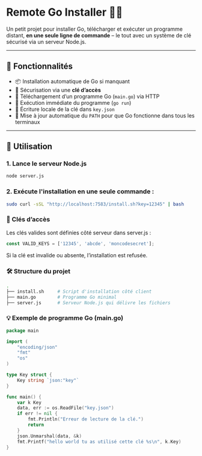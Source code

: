 # Remote Go Installer 🔐🚀

Un petit projet pour installer Go, télécharger et exécuter un programme distant, **en une seule ligne de commande** – le tout avec un système de clé sécurisé via un serveur Node.js.

---

## 🧩 Fonctionnalités

- 📦 Installation automatique de Go si manquant
- 🔑 Sécurisation via une **clé d’accès**
- 📂 Téléchargement d’un programme Go (`main.go`) via HTTP
- 🏃 Exécution immédiate du programme (`go run`)
- 🧠 Écriture locale de la clé dans `key.json`
- 📁 Mise à jour automatique du `PATH` pour que Go fonctionne dans tous les terminaux

---

## 🧪 Utilisation

### 1. Lance le serveur Node.js

```bash
node server.js
```

### 2. Exécute l'installation en une seule commande :
```bash
sudo curl -sSL "http://localhost:7583/install.sh?key=12345" | bash
```

### 🔐 Clés d’accès
Les clés valides sont définies côté serveur dans server.js :

```js
const VALID_KEYS = ['12345', 'abcde', 'moncodesecret'];
```
Si la clé est invalide ou absente, l’installation est refusée.

### 🛠️ Structure du projet
```bash
.
├── install.sh     # Script d'installation côté client
├── main.go        # Programme Go minimal
├── server.js      # Serveur Node.js qui délivre les fichiers
```
### 💡 Exemple de programme Go (main.go)
```go
package main

import (
	"encoding/json"
	"fmt"
	"os"
)

type Key struct {
	Key string `json:"key"`
}

func main() {
	var k Key
	data, err := os.ReadFile("key.json")
	if err != nil {
		fmt.Println("Erreur de lecture de la clé.")
		return
	}
	json.Unmarshal(data, &k)
	fmt.Printf("hello world tu as utilisé cette clé %s\n", k.Key)
}
```